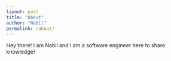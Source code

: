```yaml
---
layout: post
title: "About"
author: "Nabil"
permalink: /about/
---
```


Hey there! I am Nabil and I am a software engineer here to share knowledge!
